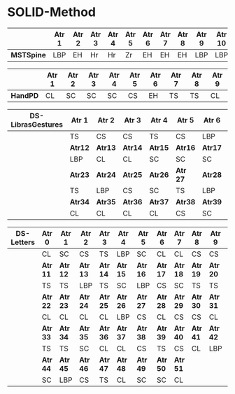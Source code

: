 # SOLID-Method



|  |Atr 1|Atr 2|Atr 3|Atr 4|Atr 5|Atr 6|Atr 7|Atr 8|Atr 9|Atr 10|
|--|   --|   --|   --|   --|   --|   --|   --|   --|   --|    --|
|**MSTSpine**| LBP | EH  |Hr   |Hr   |Zr   |EH   |EH   |EH   |LBP   | LBP

|  |**Atr 1**|**Atr 2**|**Atr 3**|**Atr 4**|**Atr 5**|**Atr 6**|**Atr 7**|**Atr 8**|**Atr 9**|
|--		|   --|   --|   --|   --|   --|   --|   --|   --|   --|
|**HandPD**| CL    | SC  |SC   |SC   |CS   |EH   |TS   |TS   |CL



| DS-LibrasGestures | Atr 1  | Atr 2  | Atr 3  | Atr 4  | Atr 5  | Atr 6  | Atr 7  | Atr 8  | Atr 9  | Atr 10 | Atr 11 |
|-------------------|--------|--------|--------|--------|--------|--------|--------|--------|--------|--------|--------|
|                   | TS     | CS     | CS     | TS     | CS     | LBP    | TS     | LBP    | CS     | TS     | SC     |
|                   | **Atr12** | **Atr13** | **Atr14** | **Atr15** | **Atr16** | **Atr17** | **Atr18** | **Atr19** | **Atr20** | **Atr21** | **Atr22** |
|					| LBP    | CL     | CL     | SC     | SC     | SC     | TS     | CS     | LBP    | SC     | LBP    |
|                   | **Atr23** | **Atr24** | **Atr25** | **Atr26** | **Atr 27** | **Atr28** | **Atr29** | **Atr30** | **Atr31** | **Atr32** | **Atr33** |
|                   | TS     | LBP    | CS     | SC     | TS     | LBP    | SC     | LBP    | CS     | SC     | CL     |
|                   | **Atr34** | **Atr35** | **Atr36** | **Atr37** | **Atr38** | **Atr39** | **Atr40** |   
|                   | CL     | CL     | CL     | CL     | CS     | SC     | CS     | 



| DS-Letters | Atr 0  | Atr 1  | Atr 2  | Atr 3  | Atr 4  | Atr 5  | Atr 6  | Atr 7  | Atr 8  | Atr 9  | Atr 10 |
|------------|--------|--------|--------|--------|--------|--------|--------|--------|--------|--------|--------|
|            | CL     | SC     | CS     | TS     | LBP    | SC     | CL     | CL     | CS     | CS     | LBP    |
|            | **Atr 11** | **Atr 12**| **Atr 13**| **Atr 14**|**Atr 15**| **Atr 16**|**Atr 17** |**Atr 18**|**Atr 19** | **Atr 20** | **Atr 21** |
|            | TS     | TS     | LBP    | TS     | SC     | LBP    | CS     | SC     | TS     | TS     | TS     |
|            | **Atr 22** | **Atr 23**|**Atr 24** |**Atr 25** |**Atr 26**| **Atr 27** | **Atr 28**|**Atr 29**| **Atr 30** | **Atr 31**|**Atr 32**|
|            | CL     | CL     | CL     | CL     | LBP    | CS     | CL     | CS     | CS     | CL     | SC     |
|            | **Atr 33** |**Atr 34** |**Atr 35** | **Atr 36**|**Atr 37** |**Atr 38**|**Atr 39**|**Atr 40**| **Atr 41**| **Atr 42**| **Atr 43**|
|            | TS     | TS     | SC     | CL     | CL     | CS     | TS     | CS     | CL     | LBP    | SC     |
|            | **Atr 44** | **Atr 45**| **Atr 46**| **Atr 47** | **Atr 48**| **Atr 49**| **Atr 50**| **Atr 51**|        |        |        |
|            | SC     | LBP    | CS     | TS     | CL     | SC     | SC     | CL     |        |        |        |
